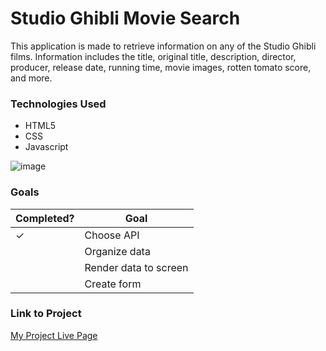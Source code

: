 # Studio Ghibli Movie Search

This application is made to retrieve information on any of the Studio Ghibli films. Information includes the title, original title, description, director, producer, release date, running time, movie images, rotten tomato score, and more.

### Technologies Used
- HTML5
- CSS
- Javascript

![image](https://i1.wp.com/cornellsun.com/wp-content/uploads/2020/10/my-neighbor-tortoro-magnum.jpg?fit=600%2C327&ssl=1)

### Goals
| Completed? | Goal |
|-----|------|
|✓|Choose API|
| |Organize data|
| |Render data to screen|
| |Create form|

### Link to Project
[My Project Live Page](https://freckledspider.github.io/project1/)